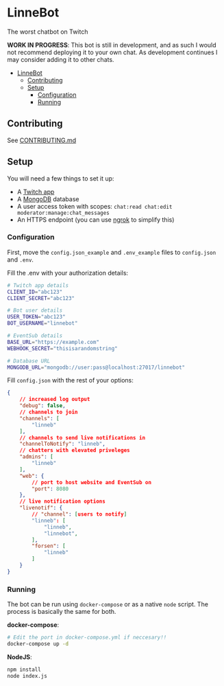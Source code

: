 # LinneBot

The worst chatbot on Twitch

**WORK IN PROGRESS**: This bot is still in development, and as such I would not recommend deploying it to your own chat. As development continues I may consider adding it to other chats.

- [LinneBot](#linnebot)
  - [Contributing](#contributing)
  - [Setup](#setup)
    - [Configuration](#configuration)
    - [Running](#running)

## Contributing

See [CONTRIBUTING.md](CONTRIBUTING.md)

## Setup

You will need a few things to set it up:

- A [Twitch app](https://dev.twitch.tv/console)
- A [MongoDB](https://hub.docker.com/_/mongo) database
- A user access token with scopes: `chat:read chat:edit moderator:manage:chat_messages`
- An HTTPS endpoint (you can use [ngrok](https://ngrok.com/) to simplify this)

### Configuration

First, move the `config.json_example` and `.env_example` files to `config.json` and `.env`.

Fill the .env with your authorization details:
```sh
# Twitch app details
CLIENT_ID="abc123"
CLIENT_SECRET="abc123"

# Bot user details
USER_TOKEN="abc123"
BOT_USERNAME="linnebot"

# EventSub details
BASE_URL="https://example.com"
WEBHOOK_SECRET="thisisarandomstring"

# Database URL
MONGODB_URL="mongodb://user:pass@localhost:27017/linnebot"
```

Fill `config.json` with the rest of your options:
```json
{
    // increased log output
    "debug": false,
    // channels to join
    "channels": [
        "linneb"
    ],
    // channels to send live notifications in
    "channelToNotify": "linneb",
    // chatters with elevated priveleges
    "admins": [
        "linneb"
    ],
    "web": {
        // port to host website and EventSub on
        "port": 8080
    },
    // live notification options
    "livenotif": {
        // "channel": [users to notify]
        "linneb": [
            "linneb",
            "linnebot",
        ],
        "forsen": [
            "linneb"
        ]
    }
}
```

### Running

The bot can be run using `docker-compose` or as a native `node` script. The process is basically the same for both.

**docker-compose**:
```sh
# Edit the port in docker-compose.yml if neccesary!!
docker-compose up -d
```

**NodeJS**:
```sh
npm install
node index.js
```

